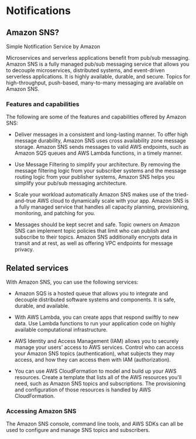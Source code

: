 # Notifications

## Amazon SNS?

Simple Notification Service by Amazon

Microservices and serverless applications benefit from pub/sub messaging. Amazon SNS is a fully managed pub/sub messaging service that allows you to decouple microservices, distributed systems, and event-driven serverless applications. It is highly available, durable, and secure. Topics for high-throughput, push-based, many-to-many messaging are available on Amazon SNS.

### Features and capabilities

The following are some of the features and capabilities offered by Amazon SNS:

* Deliver messages in a consistent and long-lasting manner. To offer high message durability, Amazon SNS uses cross availability zone message storage. Amazon SNS sends messages to valid AWS endpoints, such as Amazon SQS queues and AWS Lambda functions, in a timely manner.

* Use Message Filtering to simplify your architecture. By removing the message filtering logic from your subscriber systems and the message routing logic from your publisher systems, Amazon SNS helps you simplify your pub/sub messaging architecture.

* Scale your workload automatically Amazon SNS makes use of the tried-and-true AWS cloud to dynamically scale with your app. Amazon SNS is a fully managed service that handles all capacity planning, provisioning, monitoring, and patching for you.

* Messages should be kept secret and safe. Topic owners on Amazon SNS can implement topic policies that limit who can publish and subscribe to their topics. Amazon SNS additionally encrypts data in transit and at rest, as well as offering VPC endpoints for message privacy.

## Related services

With Amazon SNS, you can use the following services:

* Amazon SQS is a hosted queue that allows you to integrate and decouple distributed software systems and components. It is safe, durable, and available.

* With AWS Lambda, you can create apps that respond swiftly to new data. Use Lambda functions to run your application code on highly available computational infrastructure.

* AWS Identity and Access Management (IAM) allows you to securely manage your users' access to AWS services. Control who can access your Amazon SNS topics (authentication), what subjects they may access, and how they can access them with IAM (authorization).

* You can use AWS CloudFormation to model and build up your AWS resources. Create a template that lists all of the AWS resources you'll need, such as Amazon SNS topics and subscriptions. The provisioning and configuration of those resources is handled by AWS CloudFormation.

### Accessing Amazon SNS

The Amazon SNS console, command line tools, and AWS SDKs can all be used to configure and manage SNS topics and subscribers.